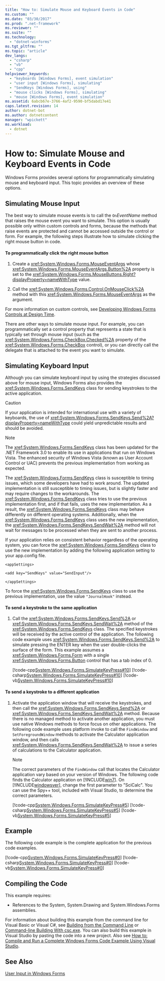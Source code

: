 ```yaml
---
title: "How to: Simulate Mouse and Keyboard Events in Code"
ms.custom: ""
ms.date: "03/30/2017"
ms.prod: ".net-framework"
ms.reviewer: ""
ms.suite: ""
ms.technology: 
  - "dotnet-winforms"
ms.tgt_pltfrm: ""
ms.topic: "article"
dev_langs: 
  - "csharp"
  - "vb"
  - "cpp"
helpviewer_keywords: 
  - "keyboards [Windows Forms], event simulation"
  - "user input [Windows Forms], simulating"
  - "SendKeys [Windows Forms], using"
  - "mouse clicks [Windows Forms], simulating"
  - "mouse [Windows Forms], event simulation"
ms.assetid: 6abcb67e-3766-4af2-9590-bf5dabd17e41
caps.latest.revision: 14
author: dotnet-bot
ms.author: dotnetcontent
manager: "wpickett"
ms.workload: 
  - dotnet
---
```

# How to: Simulate Mouse and Keyboard Events in Code
Windows Forms provides several options for programmatically simulating mouse and keyboard input. This topic provides an overview of these options.  
  
## Simulating Mouse Input  
 The best way to simulate mouse events is to call the `On`*EventName* method that raises the mouse event you want to simulate. This option is usually possible only within custom controls and forms, because the methods that raise events are protected and cannot be accessed outside the control or form. For example, the following steps illustrate how to simulate clicking the right mouse button in code.  
  
#### To programmatically click the right mouse button  
  
1.  Create a <xref:System.Windows.Forms.MouseEventArgs> whose <xref:System.Windows.Forms.MouseEventArgs.Button%2A> property is set to the <xref:System.Windows.Forms.MouseButtons.Right?displayProperty=nameWithType> value.  
  
2.  Call the <xref:System.Windows.Forms.Control.OnMouseClick%2A> method with this <xref:System.Windows.Forms.MouseEventArgs> as the argument.  
  
 For more information on custom controls, see [Developing Windows Forms Controls at Design Time](../../../docs/framework/winforms/controls/developing-windows-forms-controls-at-design-time.md).  
  
 There are other ways to simulate mouse input. For example, you can programmatically set a control property that represents a state that is typically set through mouse input (such as the <xref:System.Windows.Forms.CheckBox.Checked%2A> property of the <xref:System.Windows.Forms.CheckBox> control), or you can directly call the delegate that is attached to the event you want to simulate.  
  
## Simulating Keyboard Input  
 Although you can simulate keyboard input by using the strategies discussed above for mouse input, Windows Forms also provides the <xref:System.Windows.Forms.SendKeys> class for sending keystrokes to the active application.  
  
> [!CAUTION]
>  If your application is intended for international use with a variety of keyboards, the use of <xref:System.Windows.Forms.SendKeys.Send%2A?displayProperty=nameWithType> could yield unpredictable results and should be avoided.  
  
> [!NOTE]
>  The <xref:System.Windows.Forms.SendKeys> class has been updated for the .NET Framework 3.0 to enable its use in applications that run on Windows Vista. The enhanced security of Windows Vista (known as User Account Control or UAC) prevents the previous implementation from working as expected.  
>   
>  The <xref:System.Windows.Forms.SendKeys> class is susceptible to timing issues, which some developers have had to work around. The updated implementation is still susceptible to timing issues, but is slightly faster and may require changes to the workarounds. The <xref:System.Windows.Forms.SendKeys> class tries to use the previous implementation first, and if that fails, uses the new implementation. As a result, the <xref:System.Windows.Forms.SendKeys> class may behave differently on different operating systems. Additionally, when the <xref:System.Windows.Forms.SendKeys> class uses the new implementation, the <xref:System.Windows.Forms.SendKeys.SendWait%2A> method will not wait for messages to be processed when they are sent to another process.  
>   
>  If your application relies on consistent behavior regardless of the operating system, you can force the <xref:System.Windows.Forms.SendKeys> class to use the new implementation by adding the following application setting to your app.config file.  
>   
>  `<appSettings>`  
>   
>  `<add key="SendKeys" value="SendInput"/>`  
>   
>  `</appSettings>`  
>   
>  To force the <xref:System.Windows.Forms.SendKeys> class to use the previous implementation, use the value `"JournalHook"` instead.  
  
#### To send a keystroke to the same application  
  
1.  Call the <xref:System.Windows.Forms.SendKeys.Send%2A> or <xref:System.Windows.Forms.SendKeys.SendWait%2A> method of the <xref:System.Windows.Forms.SendKeys> class. The specified keystrokes will be received by the active control of the application. The following code example uses <xref:System.Windows.Forms.SendKeys.Send%2A> to simulate pressing the ENTER key when the user double-clicks the surface of the form. This example assumes a <xref:System.Windows.Forms.Form> with a single <xref:System.Windows.Forms.Button> control that has a tab index of 0.  
  
     [!code-cpp[System.Windows.Forms.SimulateKeyPress#10](../../../samples/snippets/cpp/VS_Snippets_Winforms/System.Windows.Forms.SimulateKeyPress/cpp/form1.cpp#10)]
     [!code-csharp[System.Windows.Forms.SimulateKeyPress#10](../../../samples/snippets/csharp/VS_Snippets_Winforms/System.Windows.Forms.SimulateKeyPress/CS/form1.cs#10)]
     [!code-vb[System.Windows.Forms.SimulateKeyPress#10](../../../samples/snippets/visualbasic/VS_Snippets_Winforms/System.Windows.Forms.SimulateKeyPress/VB/form1.vb#10)]  
  
#### To send a keystroke to a different application  
  
1.  Activate the application window that will receive the keystrokes, and then call the <xref:System.Windows.Forms.SendKeys.Send%2A> or <xref:System.Windows.Forms.SendKeys.SendWait%2A> method. Because there is no managed method to activate another application, you must use native Windows methods to force focus on other applications. The following code example uses platform invoke to call the `FindWindow` and `SetForegroundWindow` methods to activate the Calculator application window, and then calls <xref:System.Windows.Forms.SendKeys.SendWait%2A> to issue a series of calculations to the Calculator application.  
  
    > [!NOTE]
    >  The correct parameters of the `FindWindow` call that locates the Calculator application vary based on your version of Windows.  The following code finds the Calculator application on [!INCLUDE[win7](../../../includes/win7-md.md)]. On [!INCLUDE[windowsver](../../../includes/windowsver-md.md)], change the first parameter to "SciCalc". You can use the Spy++ tool, included with Visual Studio, to determine the correct parameters.  
  
     [!code-cpp[System.Windows.Forms.SimulateKeyPress#5](../../../samples/snippets/cpp/VS_Snippets_Winforms/System.Windows.Forms.SimulateKeyPress/cpp/form1.cpp#5)]
     [!code-csharp[System.Windows.Forms.SimulateKeyPress#5](../../../samples/snippets/csharp/VS_Snippets_Winforms/System.Windows.Forms.SimulateKeyPress/CS/form1.cs#5)]
     [!code-vb[System.Windows.Forms.SimulateKeyPress#5](../../../samples/snippets/visualbasic/VS_Snippets_Winforms/System.Windows.Forms.SimulateKeyPress/VB/form1.vb#5)]  
  
## Example  
 The following code example is the complete application for the previous code examples.  
  
 [!code-cpp[System.Windows.Forms.SimulateKeyPress#0](../../../samples/snippets/cpp/VS_Snippets_Winforms/System.Windows.Forms.SimulateKeyPress/cpp/form1.cpp#0)]
 [!code-csharp[System.Windows.Forms.SimulateKeyPress#0](../../../samples/snippets/csharp/VS_Snippets_Winforms/System.Windows.Forms.SimulateKeyPress/CS/form1.cs#0)]
 [!code-vb[System.Windows.Forms.SimulateKeyPress#0](../../../samples/snippets/visualbasic/VS_Snippets_Winforms/System.Windows.Forms.SimulateKeyPress/VB/form1.vb#0)]  
  
## Compiling the Code  
 This example requires:  
  
-   References to the System, System.Drawing and System.Windows.Forms assemblies.  
  
 For information about building this example from the command line for Visual Basic or Visual C#, see [Building from the Command Line](~/docs/visual-basic/reference/command-line-compiler/building-from-the-command-line.md) or [Command-line Building With csc.exe](~/docs/csharp/language-reference/compiler-options/command-line-building-with-csc-exe.md). You can also build this example in Visual Studio by pasting the code into a new project.  Also see [How to: Compile and Run a Complete Windows Forms Code Example Using Visual Studio](http://msdn.microsoft.com/library/Bb129228\(v=vs.110\)).  
  
## See Also  
 [User Input in Windows Forms](../../../docs/framework/winforms/user-input-in-windows-forms.md)
